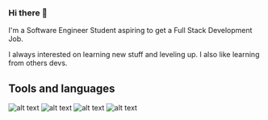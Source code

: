 ### Hi there 👋

I'm a Software Engineer Student aspiring to get a Full Stack Development Job. 

I always interested on learning new stuff and leveling up. I also like learning from others devs.


<!--
**CardozaLeonardo/CardozaLeonardo** is a ✨ _special_ ✨ repository because its `README.md` (this file) appears on your GitHub profile.

Here are some ideas to get you started:

- 🔭 I’m currently working on ...
 ...
- 👯 I’m looking to collaborate on ...
- 🤔 I’m looking for help with ...
- 💬 Ask me about ...
- 📫 How to reach me: ...
- 😄 Pronouns: ...
- ⚡ Fun fact: ...
- 🌱 I’m currently learning C# and ASP.NET Core and good practices.
-->

## Tools and languages

![alt text](https://img.shields.io/badge/JavaScript-323330?style=for-the-badge&logo=javascript&logoColor=F7DF1E "JavaScript")
![alt text](https://img.shields.io/badge/React-20232A?style=for-the-badge&logo=react&logoColor=61DAFB "React")
![alt text](https://img.shields.io/badge/.NET-5C2D91?style=for-the-badge&logo=.net&logoColor=white ".NET CORE")
![alt text](https://img.shields.io/badge/Java-ED8B00?style=for-the-badge&logo=java&logoColor=white "Java")
